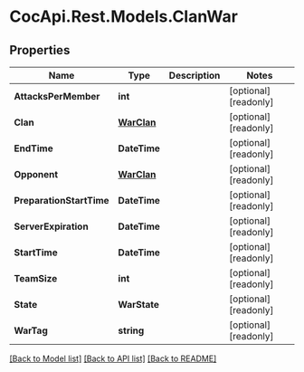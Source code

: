 # CocApi.Rest.Models.ClanWar

## Properties

Name | Type | Description | Notes
------------ | ------------- | ------------- | -------------
**AttacksPerMember** | **int** |  | [optional] [readonly] 
**Clan** | [**WarClan**](WarClan.md) |  | [optional] [readonly] 
**EndTime** | **DateTime** |  | [optional] [readonly] 
**Opponent** | [**WarClan**](WarClan.md) |  | [optional] [readonly] 
**PreparationStartTime** | **DateTime** |  | [optional] [readonly] 
**ServerExpiration** | **DateTime** |  | [optional] [readonly] 
**StartTime** | **DateTime** |  | [optional] [readonly] 
**TeamSize** | **int** |  | [optional] [readonly] 
**State** | **WarState** |  | [optional] [readonly] 
**WarTag** | **string** |  | [optional] [readonly] 

[[Back to Model list]](../../README.md#documentation-for-models) [[Back to API list]](../../README.md#documentation-for-api-endpoints) [[Back to README]](../../README.md)

